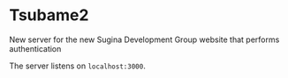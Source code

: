 # Tsubame2

New server for the new Sugina Development Group website that performs authentication

The server listens on `localhost:3000`.
